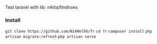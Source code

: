 Test laravel with lib: nikita/findrows

<h3>Install</h3>

`git clone https://github.com/NikMel95/fr`
`cd fr`
`composer install`
`php artisan migrate:refresh`
`php artisan serve`

